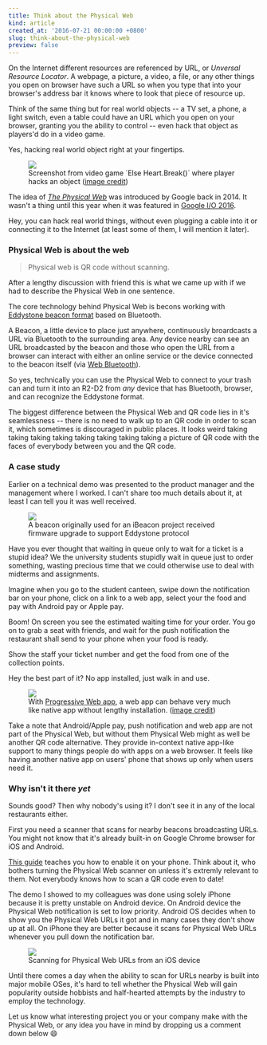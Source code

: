 ```yaml
---
title: Think about the Physical Web
kind: article
created_at: '2016-07-21 00:00:00 +0800'
slug: think-about-the-physical-web
preview: false
---
```


On the Internet different resources are referenced by URL, or *Unversal Resource Locator*. A webpage, a picture, a
video, a file, or any other things you open on browser have such a URL so when you type that into your browser's address
bar it knows where to look that piece of resource up.

Think of the same thing but for real world objects -- a TV set, a phone, a light switch, even a table could have an URL
which you open on your browser, granting you the ability to control -- even hack that object as players'd do in a video
game.

Yes, hacking real world object right at your fingertips.

<figure>
<img src='./Hack2.jpg'/>
<figcaption>Screenshot from video game `Else Heart.Break()` where player hacks an object (<a href='http://elseheartbreak.com/'>image credit</a>)</figcaption>
</figure>

The idea of [*The Physical Web*](https://google.github.io/physical-web/) was introduced by Google back in 2014. It
wasn't a thing until this year when it was featured in [Google I/O 2016](https://www.youtube.com/watch?v=-kjzVB8plZE).

Hey, you can hack real world things, without even plugging a cable into it or connecting it to the Internet (at least some
of them, I will mention it later).

### Physical Web is about the web

> Physical web is QR code without scanning.

After a lengthy discussion with friend this is what we came up with if we had to describe the Physical Web in one
sentence.

The core technology behind Physical Web is becons working with [Eddystone beacon format](https://github.com/google/eddystone) based on Bluetooth.

A Beacon, a little device to place just anywhere, continuously broardcasts a URL via Bluetooth to the surrounding area.
Any device nearby can see an URL broadcasted by the beacon and those who open the URL from a browser can interact with
either an online service or the device connected to the beacon itself (via [Web Bluetooth](https://developers.google.com/web/updates/2015/07/interact-with-ble-devices-on-the-web)).

So yes, technically you can use the Physical Web to connect to your trash can and turn it into an R2-D2 from *any* device that has
Bluetooth, browser, and can recognize the Eddystone format.

The biggest difference between the Physical Web and QR code lies in it's seamlessness -- there is no need to walk up to
an QR code in order to scan it, which sometimes is discouraged in public places. It looks weird taking taking taking
taking taking taking taking taking a picture of QR code with the faces of everybody between you and the QR code.

### A case study

Earlier on a technical demo was presented to the product manager and the management where I worked. I can't share too much details about it, at least I can tell you it was well received.

<figure>
<img src='./beacon.jpg'/>
<figcaption>A beacon originally used for an iBeacon project received firmware upgrade to support Eddystone protocol</figcaption>
</figure>

Have you ever thought that waiting in queue only to wait for a ticket is a stupid idea? We the university students stupidly
wait in queue just to order something, wasting precious time that we could otherwise use to deal with midterms and assignments.

Imagine when you go to the student canteen, swipe down the notification bar on your phone, click on a link to a web app, select your
the food and pay with Android pay or Apple pay.

Boom! On screen you see the estimated waiting time for your order. You go on to grab a seat with friends, and wait for
the push notification the restaurant shall send to your phone when your food is ready.

Show the staff your ticket number and get the food from one of the collection points.

Hey the best part of it? No app installed, just walk in and use.

<figure>
<img src='https://addyosmani.com/assets/getting-started-pwa/pwa-general-0-@1x.jpg'/>
<figcaption>With <a href='https://developers.google.com/web/progressive-web-apps/'>Progressive Web app</a>, a web app can behave very much like native app without lengthy installation.
(<a href='https://addyosmani.com/blog/getting-started-with-progressive-web-apps/'>image credit</a>)</figcaption>
</figure>

Take a note that Android/Apple pay, push notification and web app are not part of the Physical Web, but without them
Physical Web might as well be another QR code alternative. They provide in-context native app-like support to many
things people do with apps on a web browser. It feels like having another native app on users' phone that shows up only when
users need it.

### Why isn't it there *yet*

Sounds good? Then why nobody's using it? I don't see it in any of the local restaurants either.

First you need a scanner that scans for nearby beacons broadcasting URLs. You might not know that it's already built-in
on Google Chrome browser for iOS and Android.

[This guide](https://support.google.com/chrome/answer/6239299) teaches you how to enable it on your phone. Think about
it, who bothers turning the Physical Web scanner on unless it's extremly relevant to them. Not everybody knows how to scan a QR code even
to date!

The demo I showed to my colleagues was done using solely iPhone because it is pretty unstable on Android device.
On Android device the Physical Web notification is set to low priority. Android OS decides when to show you the
Physical Web URLs it got and in many cases they don't show up at all. On iPhone they are better because it scans
for Physical Web URLs whenever you pull down the notification bar.

<figure>
<img src='./ios_chrome.jpg'/>
<figcaption>Scanning for Physical Web URLs from an iOS device</figcaption>
</figure>

Until there comes a day when the ability to scan for URLs nearby is built into major mobile OSes, it's hard to tell
whether the Physical Web will gain popularity outside hobbists and half-hearted attempts by the industry to employ the
technology.

Let us know what interesting project you or your company make with the Physical Web, or any idea you have in mind by dropping us a comment down below 😄
